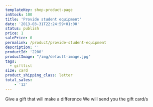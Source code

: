 ```yaml
---
templateKey: shop-product-page
inStock: 100
title: 'Provide student equipment'
date: '2013-03-31T22:24:59+01:00'
status: publish
price: 1
salePrice: 0
permalink: /product/provide-student-equipment
description: ''
productId: '2200'
productImage: "/img/default-image.jpg"
tags:
  - giftlist
size: card
product_shipping_class: letter
total_sales:
    - '12'
---
```

Give a gift that will make a difference We will send you the gift card/s